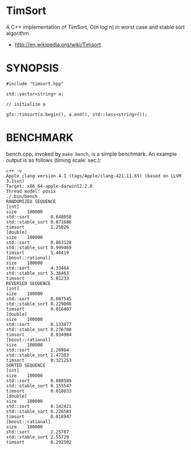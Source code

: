 TimSort
==================
A C++ implementation of TimSort, O(n log n) in worst case and stable sort algorithm

* http://en.wikipedia.org/wiki/Timsort

SYNOPSIS
==================

    #include "timsort.hpp"

    std::vector<string> a;

    // initialize a

    gfx::timsort(a.begin(), a.end(), std::less<string>());

BENCHMARK
==================
bench.cpp, invoked by `make bench`, is a simple benchmark.
An example output is as follows (timing scale: sec.):

    c++ -v
    Apple clang version 4.1 (tags/Apple/clang-421.11.65) (based on LLVM 3.1svn)
    Target: x86_64-apple-darwin12.2.0
    Thread model: posix
    ./.bin/bench
    RANDOMIZED SEQUENCE
    [int]
    size	100000
    std::sort        0.648058
    std::stable_sort 0.871686
    timsort          1.25026
    [double]
    size	100000
    std::sort        0.863128
    std::stable_sort 0.999469
    timsort          1.46419
    [boost::rational]
    size	100000
    std::sort        4.33464
    std::stable_sort 5.36463
    timsort          5.81233
    REVERSED SEQUENCE
    [int]
    size	100000
    std::sort        0.087545
    std::stable_sort 0.229006
    timsort          0.016407
    [double]
    size	100000
    std::sort        0.133877
    std::stable_sort 0.276708
    timsort          0.034984
    [boost::rational]
    size	100000
    std::sort        2.20984
    std::stable_sort 2.47303
    timsort          0.321253
    SORTED SEQUENCE
    [int]
    size	100000
    std::sort        0.088589
    std::stable_sort 0.155547
    timsort          0.010833
    [double]
    size	100000
    std::sort        0.142421
    std::stable_sort 0.226581
    timsort          0.016947
    [boost::rational]
    size	100000
    std::sort        2.25787
    std::stable_sort 2.55729
    timsort          0.292502

